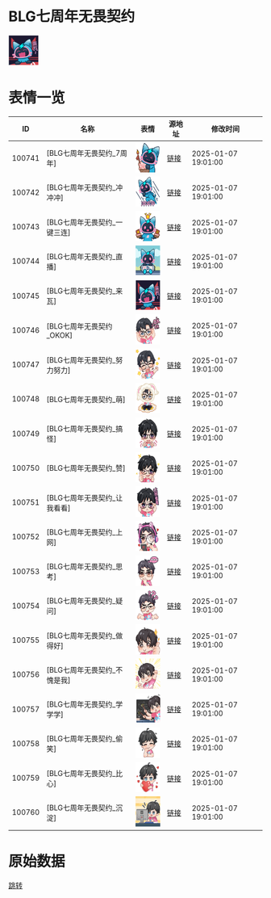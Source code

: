 # BLG七周年无畏契约

<img src="./cover.png" height="60" alt="cover" />

# 表情一览

|ID|名称|表情|源地址|修改时间|
|----|----|----|----|----|
|100741|[BLG七周年无畏契约_7周年]|<img src="./pic/100741_%5BBLG七周年无畏契约_7周年%5D.png" height="60" alt="7周年"/>|[链接](https://i0.hdslb.com/bfs/garb/1d551a744fefad34b0fc2c05070683f0d5fd3a8b.png)|2025-01-07 19:01:00|
|100742|[BLG七周年无畏契约_冲冲冲]|<img src="./pic/100742_%5BBLG七周年无畏契约_冲冲冲%5D.png" height="60" alt="冲冲冲"/>|[链接](https://i0.hdslb.com/bfs/garb/de84159d60a643384f0b164b32f0484924112edc.png)|2025-01-07 19:01:00|
|100743|[BLG七周年无畏契约_一键三连]|<img src="./pic/100743_%5BBLG七周年无畏契约_一键三连%5D.png" height="60" alt="一键三连"/>|[链接](https://i0.hdslb.com/bfs/garb/514368248c885ab56020e1e799c7ac6bfbddefb6.png)|2025-01-07 19:01:00|
|100744|[BLG七周年无畏契约_直播]|<img src="./pic/100744_%5BBLG七周年无畏契约_直播%5D.png" height="60" alt="直播"/>|[链接](https://i0.hdslb.com/bfs/garb/08d6d464878754a94a2312af84dc097a63b1ed64.png)|2025-01-07 19:01:00|
|100745|[BLG七周年无畏契约_来瓦]|<img src="./pic/100745_%5BBLG七周年无畏契约_来瓦%5D.png" height="60" alt="来瓦"/>|[链接](https://i0.hdslb.com/bfs/garb/c38441bc5591229dbcbf615bc5bcbd5fd3059af6.png)|2025-01-07 19:01:00|
|100746|[BLG七周年无畏契约_OKOK]|<img src="./pic/100746_%5BBLG七周年无畏契约_OKOK%5D.png" height="60" alt="OKOK"/>|[链接](https://i0.hdslb.com/bfs/garb/7848eba9c1655ad0b964bd8cfec00347c9cd1e53.png)|2025-01-07 19:01:00|
|100747|[BLG七周年无畏契约_努力努力]|<img src="./pic/100747_%5BBLG七周年无畏契约_努力努力%5D.png" height="60" alt="努力努力"/>|[链接](https://i0.hdslb.com/bfs/garb/4003629d2b01369a117800a83be4bb22ba9573f3.png)|2025-01-07 19:01:00|
|100748|[BLG七周年无畏契约_萌]|<img src="./pic/100748_%5BBLG七周年无畏契约_萌%5D.png" height="60" alt="萌"/>|[链接](https://i0.hdslb.com/bfs/garb/b92737fca069c6ffc41b604ce2a0b0b629a8a8ed.png)|2025-01-07 19:01:00|
|100749|[BLG七周年无畏契约_搞怪]|<img src="./pic/100749_%5BBLG七周年无畏契约_搞怪%5D.png" height="60" alt="搞怪"/>|[链接](https://i0.hdslb.com/bfs/garb/557b31e612d1c98ccf92ebf14f1b2fd8d3840a94.png)|2025-01-07 19:01:00|
|100750|[BLG七周年无畏契约_赞]|<img src="./pic/100750_%5BBLG七周年无畏契约_赞%5D.png" height="60" alt="赞"/>|[链接](https://i0.hdslb.com/bfs/garb/b7c8103451be67d683c19b3cf39ff1fd2ecf323f.png)|2025-01-07 19:01:00|
|100751|[BLG七周年无畏契约_让我看看]|<img src="./pic/100751_%5BBLG七周年无畏契约_让我看看%5D.png" height="60" alt="让我看看"/>|[链接](https://i0.hdslb.com/bfs/garb/3f8cf141cf91ea01aa661f2e5044f9984c25095a.png)|2025-01-07 19:01:00|
|100752|[BLG七周年无畏契约_上网]|<img src="./pic/100752_%5BBLG七周年无畏契约_上网%5D.png" height="60" alt="上网"/>|[链接](https://i0.hdslb.com/bfs/garb/83c44173b5dc5bbe05d55b273810292c30e856a9.png)|2025-01-07 19:01:00|
|100753|[BLG七周年无畏契约_思考]|<img src="./pic/100753_%5BBLG七周年无畏契约_思考%5D.png" height="60" alt="思考"/>|[链接](https://i0.hdslb.com/bfs/garb/98a0284e7198d9c2129b6df18188e9ab380878d7.png)|2025-01-07 19:01:00|
|100754|[BLG七周年无畏契约_疑问]|<img src="./pic/100754_%5BBLG七周年无畏契约_疑问%5D.png" height="60" alt="疑问"/>|[链接](https://i0.hdslb.com/bfs/garb/ebc55c992de086835c2abad59634dfe64f2ab9a5.png)|2025-01-07 19:01:00|
|100755|[BLG七周年无畏契约_做得好]|<img src="./pic/100755_%5BBLG七周年无畏契约_做得好%5D.png" height="60" alt="做得好"/>|[链接](https://i0.hdslb.com/bfs/garb/35b021b6fee2963280c225207133036c6e974aff.png)|2025-01-07 19:01:00|
|100756|[BLG七周年无畏契约_不愧是我]|<img src="./pic/100756_%5BBLG七周年无畏契约_不愧是我%5D.png" height="60" alt="不愧是我"/>|[链接](https://i0.hdslb.com/bfs/garb/14364d58099d337ba6517ae75beb3a47a1646c58.png)|2025-01-07 19:01:00|
|100757|[BLG七周年无畏契约_学学学]|<img src="./pic/100757_%5BBLG七周年无畏契约_学学学%5D.png" height="60" alt="学学学"/>|[链接](https://i0.hdslb.com/bfs/garb/48ed4d4b95c538cc11df890d4f49f449b8b28704.png)|2025-01-07 19:01:00|
|100758|[BLG七周年无畏契约_偷笑]|<img src="./pic/100758_%5BBLG七周年无畏契约_偷笑%5D.png" height="60" alt="偷笑"/>|[链接](https://i0.hdslb.com/bfs/garb/026d7b230feb4dafe46358521218bf7ac4990205.png)|2025-01-07 19:01:00|
|100759|[BLG七周年无畏契约_比心]|<img src="./pic/100759_%5BBLG七周年无畏契约_比心%5D.png" height="60" alt="比心"/>|[链接](https://i0.hdslb.com/bfs/garb/36342e42d5bd477b4c6e8044e20134750cb0c292.png)|2025-01-07 19:01:00|
|100760|[BLG七周年无畏契约_沉淀]|<img src="./pic/100760_%5BBLG七周年无畏契约_沉淀%5D.png" height="60" alt="沉淀"/>|[链接](https://i0.hdslb.com/bfs/garb/0533cd249f8297c88d966306724e520e83670136.png)|2025-01-07 19:01:00|

# 原始数据

[跳转](./raw.json)

